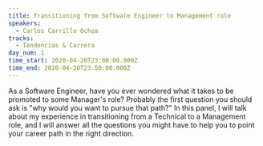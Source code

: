 ```yaml
---
title: Transitioning from Software Engineer to Management role
speakers:
  - Carlos Carrillo Ochoa
tracks:
  - Tendencias & Carrera
day_num: 1
time_start: 2020-04-20T23:00:00.000Z
time_end: 2020-04-20T23:50:00.000Z
---
```

As a Software Engineer, have you ever wondered what it takes to be promoted to some Manager's role? Probably the first question you should ask is "why would you want to pursue that path?" In this panel, I will talk about my experience in transitioning from a Technical to a Management role, and I will answer all the questions you might have to help you to point your career path in the right direction.